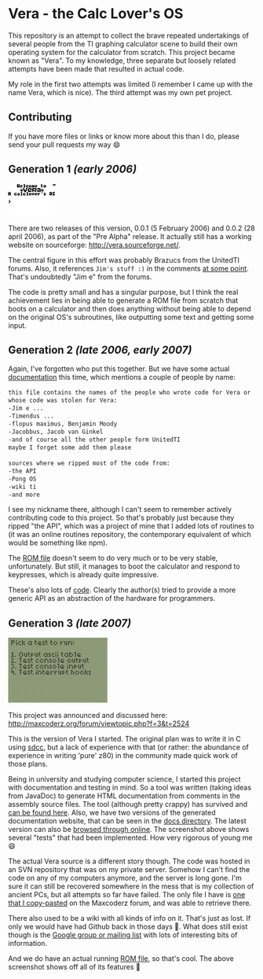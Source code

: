 # Vera - the Calc Lover's OS

This repository is an attempt to collect the brave repeated undertakings of
several people from the TI graphing calculator scene to build their own
operating system for the calculator from scratch. This project became known as
"Vera". To my knowledge, three separate but loosely related attempts have been
made that resulted in actual code.

My role in the first two attempts was limited (I remember I came up with the
name Vera, which is nice). The third attempt was my own pet project.

## Contributing

If you have more files or links or know more about this than I do, please send
your pull requests my way 😄

## Generation 1 _(early 2006)_

![Screenshot of Vera generation 1](Generation%201/Vera.0.0.2/veraCLI.gif)

There are two releases of this version, 0.0.1 (5 February 2006) and 0.0.2 (28
april 2006), as part of the "Pre Alpha" release. It actually still has a working
website on sourceforge: http://vera.sourceforge.net/.

The central figure in this effort was probably Brazucs from the UnitedTI
forums. Also, it references `Jim's stuff :)` in the comments [at some point](Generation%201/Vera.0.0.2/p1.asm#L297).
That's undoubtedly "Jim e" from the forums.

The code is pretty small and has a singular purpose, but I think the real
achievement lies in being able to generate a ROM file from scratch that boots
on a calculator and then does anything without being able to depend on the
original OS's subroutines, like outputting some text and getting some input.

## Generation 2 _(late 2006, early 2007)_

Again, I've forgotten who put this together. But we have some actual
[documentation](Generation%202/Documentation) this time, which mentions a couple
of people by name:

```
this file contains the names of the people who wrote code for Vera or whose code was stolen for Vera:
-Jim e ...
-Timendus ...
-flopus maximus, Benjamin Moody
-Jacobbus, Jacob van Ginkel
-and of course all the other people form UnitedTI
maybe I forget some add them please

sources where we ripped most of the code from:
-the API
-Pong OS
-wiki ti
-and more
```

I see my nickname there, although I can't seem to remember actively contributing
code to this project. So that's probably just because they ripped "the API",
which was a project of mine that I added lots of routines to (it was an online
routines repository, the contemporary equivalent of which would be something
like npm).

The [ROM file](Generation%202/Source/Vera%2083%2B.rom) doesn't seem to do very
much or to be very stable, unfortunately. But still, it manages to boot the
calculator and respond to keypresses, which is already quite impressive.

These's also lots of [code](Generation%202/Source). Clearly the author(s) tried
to provide a more generic API as an abstraction of the hardware for programmers.

## Generation 3 _(late 2007)_

![Screenshot of Vera generation 3](Generation%203/dist/vera.gif)

This project was announced and discussed here:
http://maxcoderz.org/forum/viewtopic.php?f=3&t=2524

This is the version of Vera I started. The original plan was to write it in C
using [sdcc](http://sdcc.sourceforge.net/), but a lack of experience with that
(or rather: the abundance of experience in writing 'pure' z80) in the community
made quick work of those plans.

Being in university and studying computer science, I started this project with
documentation and testing in mind. So a tool was written (taking ideas from
JavaDoc) to generate HTML documentation from comments in the assembly source
files. The tool (although pretty crappy) has survived and [can be found here](Generation%203/asmdoc%20tool).
Also, we have two versions of the generated documentation website, that can be
seen in the [docs directory](Generation%203/docs). The latest version can also
be [browsed through online](http://www.timfranssen.nl/vera/asmdoc/). The
screenshot above shows several "tests" that had been implemented. How very
rigorous of young me 😄

The actual Vera source is a different story though. The code was hosted in an
SVN repository that was on my private server. Somehow I can't find the code on
any of my computers anymore, and the server is long gone. I'm sure it can still
be recovered somewhere in the mess that is my collection of ancient PCs, but all
attempts so far have failed. The only file I have is [one that I copy-pasted](Generation%203/src/memory.asm)
on the Maxcoderz forum, and was able to retrieve there.

There also used to be a wiki with all kinds of info on it. That's just as lost.
If only we would have had Github back in those days 🙈. What does still exist
though is the [Google group or mailing list](https://groups.google.com/forum/?hl=en#!forum/calc-lovers)
with lots of interesting bits of information.

And we do have an actual running [ROM file](Generation%203/dist/Vera.rom), so
that's cool. The above screenshot shows off all of its features 🥳
